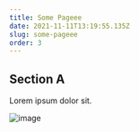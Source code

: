 ```yaml
---
title: Some Pageee
date: 2021-11-11T13:19:55.135Z
slug: some-pageee
order: 3
---
```

## Section A

Lorem ipsum dolor sit.

![image](/img/chemex.jpg "ffdsafdsa")